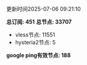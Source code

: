更新时间2025-07-06 09:21:10

**总订阅: 451**
**总节点: 33707**
- vless节点: 11551
- hysteria2节点: 5

**google ping有效节点: 188**
